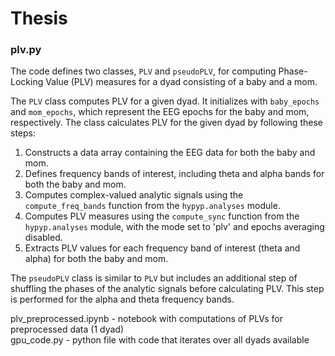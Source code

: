 # Thesis

### **plv.py**
The code defines two classes, `PLV` and `pseudoPLV`, for computing Phase-Locking Value (PLV) measures for a dyad consisting of a baby and a mom. 

The `PLV` class computes PLV for a given dyad. It initializes with `baby_epochs` and `mom_epochs`, which represent the EEG epochs for the baby and mom, respectively. The class calculates PLV for the given dyad by following these steps:

1. Constructs a data array containing the EEG data for both the baby and mom.
2. Defines frequency bands of interest, including theta and alpha bands for both the baby and mom.
3. Computes complex-valued analytic signals using the `compute_freq_bands` function from the `hypyp.analyses` module.
4. Computes PLV measures using the `compute_sync` function from the `hypyp.analyses` module, with the mode set to 'plv' and epochs averaging disabled.
5. Extracts PLV values for each frequency band of interest (theta and alpha) for both the baby and mom.

The `pseudoPLV` class is similar to `PLV` but includes an additional step of shuffling the phases of the analytic signals before calculating PLV. This step is performed for the alpha and theta frequency bands.

plv_preprocessed.ipynb - notebook with computations of PLVs for preprocessed data (1 dyad) <br>
gpu_code.py - python file with code that iterates over all dyads available 
